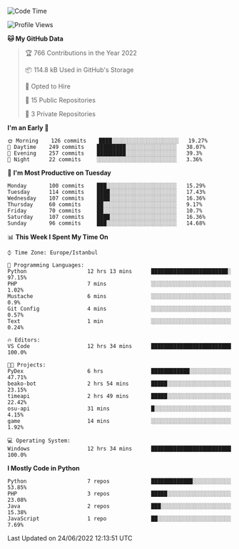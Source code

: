 <!--START_SECTION:waka-->
![Code Time](http://img.shields.io/badge/Code%20Time-333%20hrs%2054%20mins-blue)

![Profile Views](http://img.shields.io/badge/Profile%20Views-0-blue)

**🐱 My GitHub Data** 

> 🏆 766 Contributions in the Year 2022
 > 
> 📦 114.8 kB Used in GitHub's Storage 
 > 
> 💼 Opted to Hire
 > 
> 📜 15 Public Repositories 
 > 
> 🔑 3 Private Repositories  
 > 
**I'm an Early 🐤** 

```text
🌞 Morning    126 commits    ████░░░░░░░░░░░░░░░░░░░░░   19.27% 
🌆 Daytime    249 commits    █████████░░░░░░░░░░░░░░░░   38.07% 
🌃 Evening    257 commits    █████████░░░░░░░░░░░░░░░░   39.3% 
🌙 Night      22 commits     ░░░░░░░░░░░░░░░░░░░░░░░░░   3.36%

```
📅 **I'm Most Productive on Tuesday** 

```text
Monday       100 commits    ███░░░░░░░░░░░░░░░░░░░░░░   15.29% 
Tuesday      114 commits    ████░░░░░░░░░░░░░░░░░░░░░   17.43% 
Wednesday    107 commits    ████░░░░░░░░░░░░░░░░░░░░░   16.36% 
Thursday     60 commits     ██░░░░░░░░░░░░░░░░░░░░░░░   9.17% 
Friday       70 commits     ██░░░░░░░░░░░░░░░░░░░░░░░   10.7% 
Saturday     107 commits    ████░░░░░░░░░░░░░░░░░░░░░   16.36% 
Sunday       96 commits     ███░░░░░░░░░░░░░░░░░░░░░░   14.68%

```


📊 **This Week I Spent My Time On** 

```text
⌚︎ Time Zone: Europe/Istanbul

💬 Programming Languages: 
Python                   12 hrs 13 mins      ████████████████████████░   97.15% 
PHP                      7 mins              ░░░░░░░░░░░░░░░░░░░░░░░░░   1.02% 
Mustache                 6 mins              ░░░░░░░░░░░░░░░░░░░░░░░░░   0.9% 
Git Config               4 mins              ░░░░░░░░░░░░░░░░░░░░░░░░░   0.57% 
Text                     1 min               ░░░░░░░░░░░░░░░░░░░░░░░░░   0.24%

🔥 Editors: 
VS Code                  12 hrs 34 mins      █████████████████████████   100.0%

🐱‍💻 Projects: 
PyDex                    6 hrs               ████████████░░░░░░░░░░░░░   47.71% 
beako-bot                2 hrs 54 mins       █████░░░░░░░░░░░░░░░░░░░░   23.15% 
timeapi                  2 hrs 49 mins       █████░░░░░░░░░░░░░░░░░░░░   22.42% 
osu-api                  31 mins             █░░░░░░░░░░░░░░░░░░░░░░░░   4.15% 
game                     14 mins             ░░░░░░░░░░░░░░░░░░░░░░░░░   1.92%

💻 Operating System: 
Windows                  12 hrs 34 mins      █████████████████████████   100.0%

```

**I Mostly Code in Python** 

```text
Python                   7 repos             █████████████░░░░░░░░░░░░   53.85% 
PHP                      3 repos             █████░░░░░░░░░░░░░░░░░░░░   23.08% 
Java                     2 repos             ███░░░░░░░░░░░░░░░░░░░░░░   15.38% 
JavaScript               1 repo              ██░░░░░░░░░░░░░░░░░░░░░░░   7.69%

```



 Last Updated on 24/06/2022 12:13:51 UTC
<!--END_SECTION:waka-->

<!--
**3nws/3nws** is a ✨ _special_ ✨ repository because its `README.md` (this file) appears on your GitHub profile.

Here are some ideas to get you started:

- 🔭 I’m currently working on ...
- 🌱 I’m currently learning ...
- 👯 I’m looking to collaborate on ...
- 🤔 I’m looking for help with ...
- 💬 Ask me about ...
- 📫 How to reach me: ...
- 😄 Pronouns: ...
- ⚡ Fun fact: ...
-->
